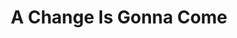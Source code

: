---
title: A Change Is Gonna Come
event: Sam Cooke Turned Away From Hotel 
category:
artist: Sam Cooke
released: 1962
video: <iframe width="560" height="315" src="https://www.youtube.com/embed/fPr3yvkHYsE" title="YouTube video player" frameborder="0" allow="accelerometer; autoplay; clipboard-write; encrypted-media; gyroscope; picture-in-picture" allowfullscreen></iframe>
description: Lorem ipsum dolor sit amet, consectetur adipiscing elit, sed do eiusmod tempor incididunt ut labore et dolore magna aliqua. Semper quis lectus nulla at volutpat diam ut venenatis tellus
lyrics: |
    I was born by the river, in a little tent
    Oh, and just like the river
    I've been running ever since
    It's been a long
    A long time coming
    But I know a change gonna come
    Oh, yes it will
    It's been too hard living
    But I'm afraid to die
    'Cause I don't know what's up there
    Beyond the sky
    It's been a long
    A long time coming
    But I know a change gonna come
    Oh, yes it will
    I go to the movie
    And I go downtown
    Somebody keep telling me
    Don't hang around
    It's been a long
    A long time coming
    But I know, a change gonna come
    Oh, yes it will
    Then I go to my brother
    And I say, brother, help me please
    But he winds up, knockin' me
    Back down on my knees
    Oh, there been times that I thought
    I couldn't last for long
    But now I think I'm able, to carry on
    It's been a long
    A long time coming
    But I know a change gonna come
    Oh, yes it will
---